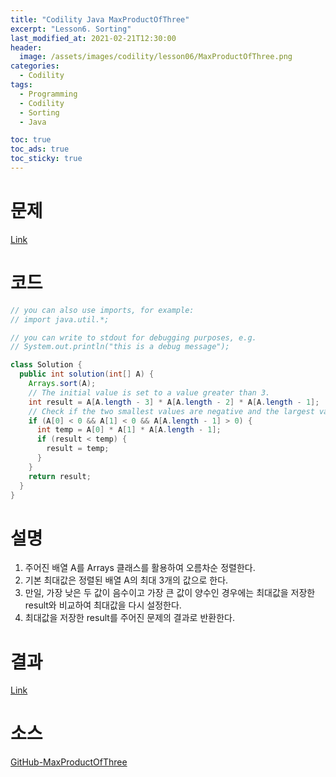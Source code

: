 ```yaml
---
title: "Codility Java MaxProductOfThree"
excerpt: "Lesson6. Sorting"
last_modified_at: 2021-02-21T12:30:00
header:
  image: /assets/images/codility/lesson06/MaxProductOfThree.png
categories:
  - Codility
tags:
  - Programming
  - Codility
  - Sorting
  - Java

toc: true
toc_ads: true
toc_sticky: true
---
```

# 문제
[Link](https://app.codility.com/programmers/lessons/6-sorting/max_product_of_three/)

# 코드
```java
// you can also use imports, for example:
// import java.util.*;

// you can write to stdout for debugging purposes, e.g.
// System.out.println("this is a debug message");

class Solution {
  public int solution(int[] A) {
    Arrays.sort(A);
    // The initial value is set to a value greater than 3.
    int result = A[A.length - 3] * A[A.length - 2] * A[A.length - 1];
    // Check if the two smallest values are negative and the largest value is positive.
    if (A[0] < 0 && A[1] < 0 && A[A.length - 1] > 0) {
      int temp = A[0] * A[1] * A[A.length - 1];
      if (result < temp) {
        result = temp;
      }
    }
    return result;
  }
}
```

# 설명
1. 주어진 배열 A를 Arrays 클래스를 활용하여 오름차순 정렬한다.
2. 기본 최대값은 정렬된 배열 A의 최대 3개의 값으로 한다.
3. 만일, 가장 낮은 두 값이 음수이고 가장 큰 값이 양수인 경우에는 최대값을 저장한 result와 비교하여 최대값을 다시 설정한다.
4. 최대값을 저장한 result를 주어진 문제의 결과로 반환한다.

# 결과
[Link](https://app.codility.com/demo/results/training6ZYATQ-GE7/)

# 소스
[GitHub-MaxProductOfThree](https://github.com/GracefulSoul/Sample/blob/master/src/main/java/gracefulsoul/codility/lesson06/MaxProductOfThree.java)